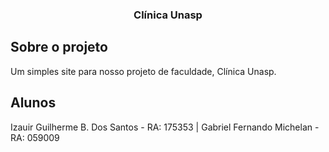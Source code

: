<!-- PROJECT LOGO -->
  <h3 align="center">Clínica Unasp</h3>

  <p align="center">
  </p>
</p>

## Sobre o projeto

Um simples site para nosso projeto de faculdade, Clínica Unasp.

<!-- CONTACT -->
## Alunos

Izauir Guilherme B. Dos Santos - RA: 175353 |
Gabriel Fernando Michelan - RA: 059009
